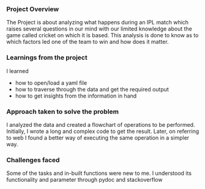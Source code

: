### Project Overview

 The Project is about analyzing what happens during an IPL match which raises several questions in our mind with our limited knowledge about the game called cricket on which it is based. This analysis is done to know as to which factors led one of the team to win and how does it matter.


### Learnings from the project

 I learned
- how to open/load a yaml file
- how to traverse through the data and get the required output
- how to get insights from the information in hand


### Approach taken to solve the problem

 I analyzed the data and created a flowchart of operations to be performed.
Initially, I wrote a long and complex code to get the result. Later, on referring to web I found a better way of executing the same operation in a simpler way.


### Challenges faced

 Some of the tasks and in-built functions were new to me. I understood its functionality and parameter through pydoc and stackoverflow



